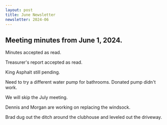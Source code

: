 ```yaml
---
layout: post
title: June Newsletter
newsletter: 2024-06
---
```


## Meeting minutes from June 1, 2024.

Minutes accepted as read.

Treasurer's report accepted as read.

King Asphalt still pending.

Need to try a different water pump for bathrooms. Donated pump didn't work.

We will skip the July meeting.

Dennis and Morgan are working on replacing the windsock.

Brad dug out the ditch around the clubhouse and leveled out the driveway.
